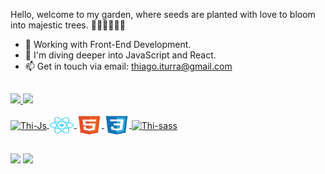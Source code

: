 Hello, welcome to my garden, where seeds are planted with love to bloom into majestic trees.
🌹🌿🌻🌸🌷🌼

- 🔭 Working with Front-End Development.
- 🌱 I'm diving deeper into JavaScript and React.
- 📫 Get in touch via email: thiago.iturra@gmail.com

##

<div style="display: flex; flex-direction: row; width: 100%;">
  <a href="https://github.com/ThiagoIturra">
  <img height="175px" src="https://github-readme-stats.vercel.app/api?username=ThiagoIturra&show_icons=true&theme=material-palenight"/>
  <img height="175px" src="https://github-readme-stats.vercel.app/api/top-langs/?username=ThiagoIturra&hide_progress=compact&langs_count=7&theme=cobalt"/>   
</div>

  
<div style="display: inline_block; justfy-content: center; align-items: center;"><br>
  <img align="center" alt="Thi-Js" height="30" width="40" src="https://cdn.jsdelivr.net/gh/devicons/devicon/icons/javascript/javascript-original.svg">
  <img align="center" alt="Thi-React" height="30" width="40" src="https://raw.githubusercontent.com/devicons/devicon/master/icons/react/react-original.svg">
  <img align="center" alt="Thi-HTML" height="30" width="40" src="https://raw.githubusercontent.com/devicons/devicon/master/icons/html5/html5-original.svg">
  <img align="center" alt="Thi-CSS" height="30" width="40" src="https://raw.githubusercontent.com/devicons/devicon/master/icons/css3/css3-original.svg">
  <img align="center" alt="Thi-sass" height="40" width="50" src="https://cdn.jsdelivr.net/gh/devicons/devicon/icons/sass/sass-original.svg">
  </div>
  
  ##
 
<div> 
 <a href="https://api.whatsapp.com/send?phone=5511947810163&text=Ol%C3%A1%20Thiago" target="_blank"><img src="https://img.shields.io/badge/WhatsApp-25D366?style=for-the-badge&logo=whatsapp&logoColor=white" target="_blank"></a> 
  <a href = "mailto:thiago.iturra@gmail.com"><img src="https://img.shields.io/badge/-Gmail-%23333?style=for-the-badge&logo=gmail&logoColor=white" target="_blank"></a> 
</div>
